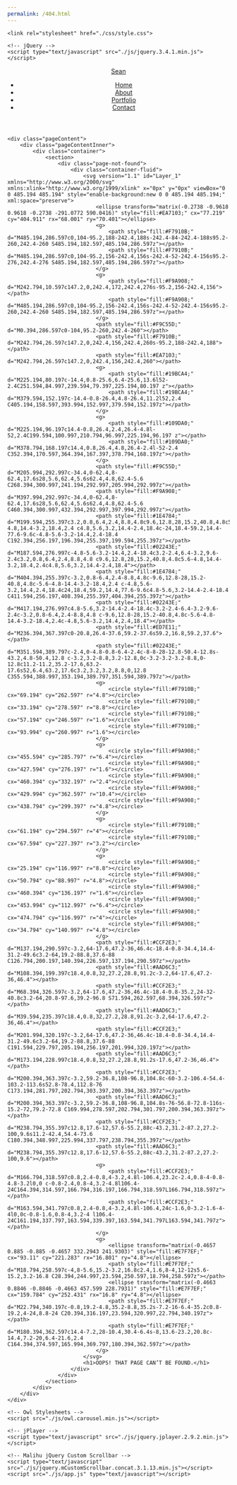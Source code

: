 ```yaml
---
permalink: /404.html
---
```


<!DOCTYPE html>
<html lang="en">

<head>
    <!-- <base href="/"> -->
    <meta charset="utf-8">
    <meta http-equiv="X-UA-Compatible" content="IE=edge">
    <meta name="viewport" content="width=device-width, initial-scale=1">
    <title>404 Error</title>

    <link rel="stylesheet" href="./css/style.css">

    <!-- jQuery -->
    <script type="text/javascript" src="./js/jquery.3.4.1.min.js"></script>
</head>

<body>
    <header>
        <div class="container">
            <div class="row space-between">
                <div class="col logoContainer"><a href="./">Sean</a></div>
                <div class="col navContainer">
                    <div class="navWrapper">
                        <ul>
                            <li class="active"><a href="./">Home</a></li>
                            <li><a href="./about.html">About</a></li>
                            <li><a href="./portfolio.html">Portfolio</a></li>
                            <li><a href="./contact.html">Contact</a></li>
                        </ul>
                    </div>
                </div>
            </div>
        </div>
    </header>

    <div class="pageContent">
        <div class="pageContentInner">
            <div class="container">
                <section>
                    <div class="page-not-found">
                        <div class="container-fluid">
                            <svg version="1.1" id="Layer_1" xmlns="http://www.w3.org/2000/svg" xmlns:xlink="http://www.w3.org/1999/xlink" x="0px" y="0px" viewBox="0 0 485.194 485.194" style="enable-background:new 0 0 485.194 485.194;" xml:space="preserve">
								<ellipse transform="matrix(-0.2738 -0.9618 0.9618 -0.2738 -291.0772 590.0416)" style="fill:#EA7103;" cx="77.219" cy="404.911" rx="68.001" ry="70.401"></ellipse>
								<g>
									<path style="fill:#F7910B;" d="M485.194,286.597c0,104-95.2,188-242.4,188s-242.4-84-242.4-188s95.2-260,242.4-260 S485.194,182.597,485.194,286.597z"></path>
									<path style="fill:#F7910B;" d="M485.194,286.597c0,104-95.2,156-242.4,156s-242.4-52-242.4-156s95.2-276,242.4-276 S485.194,182.597,485.194,286.597z"></path>
								</g>
								<g>
									<path style="fill:#F9A908;" d="M242.794,10.597c147.2,0,242.4,172,242.4,276s-95.2,156-242.4,156"></path>
									<path style="fill:#F9A908;" d="M485.194,286.597c0,104-95.2,156-242.4,156s-242.4-52-242.4-156s95.2-260,242.4-260 S485.194,182.597,485.194,286.597z"></path>
								</g>
								<path style="fill:#F9C55D;" d="M0.394,286.597c0-104,95.2-260,242.4-260"></path>
								<path style="fill:#F7910B;" d="M242.794,26.597c147.2,0,242.4,156,242.4,260s-95.2,188-242.4,188"></path>
								<path style="fill:#EA7103;" d="M242.794,26.597c147.2,0,242.4,156,242.4,260"></path>
								<g>
									<path style="fill:#19BCA4;" d="M225.194,80.197c-14.4,0.8-25.6,6.4-25.6,13.6l52-2.4C251.594,84.997,239.594,79.397,225.194,80.197 z"></path>
									<path style="fill:#19BCA4;" d="M379.594,152.197c-14.4-0.8-26.4,4.8-26.4,11.2l52,2.4 C405.194,158.597,393.994,152.997,379.594,152.197z"></path>
								</g>
								<g>
									<path style="fill:#109DA0;" d="M225.194,96.197c14.4-0.8,26.4,2.4,26.4-4.8l-52,2.4C199.594,100.997,210.794,96.997,225.194,96.197 z"></path>
									<path style="fill:#109DA0;" d="M378.794,168.197c14.4,0.8,26.4,4.8,26.4-2.4l-52-2.4 C352.394,170.597,364.394,167.397,378.794,168.197z"></path>
								</g>
								<path style="fill:#F9C55D;" d="M205.994,292.997c-34.4,0-62.4,8-62.4,17.6s28,5.6,62.4,5.6s62.4,4.8,62.4-5.6 C268.394,300.997,241.194,292.997,205.994,292.997z"></path>
								<path style="fill:#F9A908;" d="M397.994,292.997c-34.4,0-62.4,8-62.4,17.6s28,5.6,62.4,5.6s62.4,4.8,62.4-5.6 C460.394,300.997,432.394,292.997,397.994,292.997z"></path>
								<path style="fill:#1E4784;" d="M199.594,255.397c3.2,0.8,6.4,2.4,8.8,4.8c9.6,12.8,28,15.2,40.8,4.8c5.6-4.8,14.4-3.2,18.4,2.4 c4.8,5.6,3.2,14.4-2.4,18.4c-24,18.4-59.2,14.4-77.6-9.6c-4.8-5.6-3.2-14.4,2.4-18.4 C192.394,256.197,196.394,255.397,199.594,255.397z"></path>
								<path style="fill:#02243E;" d="M187.594,276.997c-4.8-5.6-3.2-14.4,2.4-18.4c3.2-2.4,6.4-3.2,9.6-2.4c3.2,0.8,6.4,2.4,8.8,4.8 c9.6,12.8,28,15.2,40.8,4.8c5.6-4.8,14.4-3.2,18.4,2.4c4.8,5.6,3.2,14.4-2.4,18.4"></path>
								<path style="fill:#1E4784;" d="M404.394,255.397c-3.2,0.8-6.4,2.4-8.8,4.8c-9.6,12.8-28,15.2-40.8,4.8c-5.6-4.8-14.4-3.2-18.4,2.4 c-4.8,5.6-3.2,14.4,2.4,18.4c24,18.4,59.2,14.4,77.6-9.6c4.8-5.6,3.2-14.4-2.4-18.4 C411.594,256.197,408.394,255.397,404.394,255.397z"></path>
								<path style="fill:#02243E;" d="M417.194,276.997c4.8-5.6,3.2-14.4-2.4-18.4c-3.2-2.4-6.4-3.2-9.6-2.4c-3.2,0.8-6.4,2.4-8.8,4.8 c-9.6,12.8-28,15.2-40.8,4.8c-5.6-4.8-14.4-3.2-18.4,2.4c-4.8,5.6-3.2,14.4,2.4,18.4"></path>
								<path style="fill:#ED7E11;" d="M236.394,367.397c0-20.8,26.4-37.6,59.2-37.6s59.2,16.8,59.2,37.6"></path>
								<path style="fill:#02243E;" d="M351.594,389.797c-2.4,0-4.8-0.8-6.4-2.4c-8-8-28-12.8-50.4-12.8s-43.2,4.8-50.4,12.8 c-3.2,3.2-8.8,3.2-12.8,0c-3.2-3.2-3.2-8.8,0-12.8c11.2-11.2,35.2-17.6,63.2-17.6s52,6.4,63.2,17.6c3.2,3.2,3.2,8.8,0,12.8 C355.594,388.997,353.194,389.797,351.594,389.797z"></path>
								<g>
									<circle style="fill:#F7910B;" cx="69.194" cy="262.597" r="4.8"></circle>
									<circle style="fill:#F7910B;" cx="33.194" cy="278.597" r="8.8"></circle>
									<circle style="fill:#F7910B;" cx="57.194" cy="246.597" r="1.6"></circle>
									<circle style="fill:#F7910B;" cx="93.994" cy="260.997" r="1.6"></circle>
								</g>
								<g>
									<circle style="fill:#F9A908;" cx="455.594" cy="285.797" r="6.4"></circle>
									<circle style="fill:#F9A908;" cx="427.594" cy="276.197" r="1.6"></circle>
									<circle style="fill:#F9A908;" cx="460.394" cy="332.197" r="2.4"></circle>
									<circle style="fill:#F9A908;" cx="429.994" cy="362.597" r="10.4"></circle>
									<circle style="fill:#F9A908;" cx="438.794" cy="299.397" r="4.8"></circle>
								</g>
								<g>
									<circle style="fill:#F7910B;" cx="61.194" cy="294.597" r="4"></circle>
									<circle style="fill:#F7910B;" cx="67.594" cy="227.397" r="3.2"></circle>
								</g>
								<g>
									<circle style="fill:#F9A908;" cx="25.194" cy="116.997" r="8.8"></circle>
									<circle style="fill:#F9A908;" cx="50.794" cy="88.997" r="4.8"></circle>
									<circle style="fill:#F9A908;" cx="460.394" cy="136.197" r="1.6"></circle>
									<circle style="fill:#F9A908;" cx="453.994" cy="112.997" r="6.4"></circle>
									<circle style="fill:#F9A908;" cx="474.794" cy="116.997" r="4"></circle>
									<circle style="fill:#F9A908;" cx="34.794" cy="140.997" r="4.8"></circle>
								</g>
								<path style="fill:#CCF2E3;" d="M137.194,290.597c-3.2,64-17.6,47.2-36,46.4c-18.4-0.8-34.4,14.4-31.2-49.6c3.2-64,19.2-88.8,37.6-88 C126.794,200.197,140.394,226.597,137.194,290.597z"></path>
								<path style="fill:#AAD6C3;" d="M108.394,199.397c18.4,0.8,32,27.2,28.8,91.2c-3.2,64-17.6,47.2-36,46.4"></path>
								<path style="fill:#CCF2E3;" d="M68.394,326.597c-3.2,64-17.6,47.2-36,46.4c-18.4-0.8-35.2,24-32-40.8c3.2-64,20.8-97.6,39.2-96.8 S71.594,262.597,68.394,326.597z"></path>
								<path style="fill:#AAD6C3;" d="M39.594,235.397c18.4,0.8,32,27.2,28.8,91.2c-3.2,64-17.6,47.2-36,46.4"></path>
								<path style="fill:#CCF2E3;" d="M201.994,320.197c-3.2,64-17.6,47.2-36,46.4c-18.4-0.8-34.4,14.4-31.2-49.6c3.2-64,19.2-88.8,37.6-88 C191.594,229.797,205.194,256.197,201.994,320.197z"></path>
								<path style="fill:#AAD6C3;" d="M173.194,228.997c18.4,0.8,32,27.2,28.8,91.2s-17.6,47.2-36,46.4"></path>
								<path style="fill:#CCF2E3;" d="M200.394,363.397c-3.2,59.2-36.8,108-96.8,104.8c-60-3.2-106.4-54.4-103.2-113.6s52.8-78.4,112.8-76 C173.194,281.797,202.794,303.397,200.394,363.397z"></path>
								<path style="fill:#AAD6C3;" d="M200.394,363.397c-3.2,59.2-36.8,108-96.8,104.8s-76-56.8-72.8-116s-15.2-72,79.2-72.8 C169.994,278.597,202.794,301.797,200.394,363.397z"></path>
								<path style="fill:#CCF2E3;" d="M238.794,355.397c12.8,17.6-12,57.6-55.2,88c-43.2,31.2-87.2,27.2-100,9.6s11.2-42.4,54.4-73.6 C180.394,348.997,225.994,337.797,238.794,355.397z"></path>
								<path style="fill:#AAD6C3;" d="M238.794,355.397c12.8,17.6-12,57.6-55.2,88c-43.2,31.2-87.2,27.2-100,9.6"></path>
								<g>
									<path style="fill:#CCF2E3;" d="M166.794,318.597c0.8,2.4-0.8,4-3.2,4.8l-106.4,23.2c-2.4,0.8-4-0.8-4.8-3.2l0,0 c-0.8-2.4,0.8-4,3.2-4.8l106.4-24C164.394,314.597,166.794,316.197,166.794,318.597L166.794,318.597z"></path>
									<path style="fill:#CCF2E3;" d="M163.594,341.797c0.8,2.4-0.8,4-3.2,4.8l-106.4,24c-1.6,0-3.2-1.6-4-4l0,0c-0.8-1.6,0.8-4,3.2-4 l106.4-24C161.194,337.797,163.594,339.397,163.594,341.797L163.594,341.797z"></path>
								</g>
								<g>
									<ellipse transform="matrix(-0.4657 0.885 -0.885 -0.4657 332.2943 241.9303)" style="fill:#E7F7EF;" cx="93.11" cy="221.283" rx="16.801" ry="4.8"></ellipse>
									<path style="fill:#E7F7EF;" d="M18.794,258.597c-4,8-5.6,15.2-3.2,16.8c2.4,1.6,8-4,12-12s5.6-15.2,3.2-16.8 C28.394,244.997,23.594,250.597,18.794,258.597z"></path>
									<ellipse transform="matrix(-0.4663 0.8846 -0.8846 -0.4663 457.599 228.7931)" style="fill:#E7F7EF;" cx="159.784" cy="252.431" rx="16.8" ry="4.8"></ellipse>
									<path style="fill:#E7F7EF;" d="M22.794,340.197c-0.8,19.2-4.8,35.2-8.8,35.2s-7.2-16-6.4-35.2c0.8-19.2,4-24,8.8-24 C20.394,316.197,23.594,320.997,22.794,340.197z"></path>
									<path style="fill:#E7F7EF;" d="M180.394,362.597c14.4-7.2,28-10.4,30.4-6.4s-8,13.6-23.2,20.8c-14.4,7.2-20,6.4-21.6,2.4 C164.394,374.597,165.994,369.797,180.394,362.597z"></path>
								</g>
							</svg>
                            <h1>OOPS! THAT PAGE CAN’T BE FOUND.</h1>
                        </div>
                    </div>
                </section>
            </div>
        </div>
    </div>

    <!-- Owl Stylesheets -->
    <script src="./js/owl.carousel.min.js"></script>

    <!-- jPlayer -->
    <script type="text/javascript" src="./js/jquery.jplayer.2.9.2.min.js"></script>

    <!-- Malihu jQuery Custom Scrollbar -->
    <script type="text/javascript" src="./js/jquery.mCustomScrollbar.concat.3.1.13.min.js"></script>
    <script src="./js/app.js" type="text/javascript"></script>
</body>

</html>
